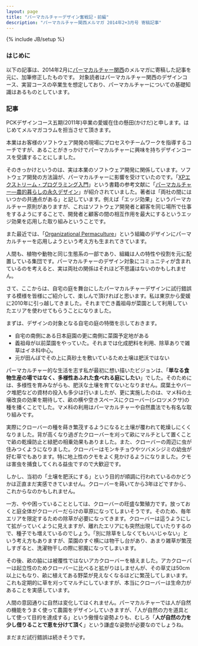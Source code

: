 ```yaml
---
layout: page
title: "パーマカルチャーデザイン奮戦記・前編"
description: "パーマカルチャー関西メルマガ 2014年2+3月号 寄稿記事"
---
```

{% include JB/setup %}
### はじめに

以下の記事は、2014年2月に[パーマカルチャー関西]()のメルマガに寄稿した記事を元に、加筆修正したものです。
対象読者はパーマカルチャー関西のデザインコース、実習コースの卒業生を想定しており、パーマカルチャーについての基礎知識はあるものとしています。

### 記事
PCKデザインコース五期(2011年)卒業の愛媛在住の懸田(かけだ)と申します。はじめてメルマガコラムを担当させて頂きます。

本業はお客様のソフトウェア開発の現場にプロセスやチームワークを指導するコーチですが、あることがきっかけでパーマカルチャーに興味を持ちデザインコースを受講することにしました。

そのきっかけというのは、実は本業のソフトウェア開発に関係しています。ソフトウェア開発の方法論が、パーマカルチャーに影響を受けていたのです。「[XPエクストリーム・プログラミング入門](http://amzn.to/1k2vMXt)」という書籍の参考文献に「[パーマカルチャー―農的暮らしの永久デザイン](http://amzn.to/1k2vVKz)」が紹介されていました。著者は「両社の間にはいつかの共通点がある」と記しています。例えば「エッジ効果」というパーマカルチャー原則がありますが、これはソフトウェア開発者と顧客を同じ場所で仕事をするようにすることで、開発者と顧客の間の相互作用を最大にするというエッジ効果を応用した取り組みということです。

また最近では、「[Organizational Permaculture](http://newtechusa.net/?p=5608)」という組織のデザインにパーマカルチャーを応用しようという考え方も生まれてきています。

人間も、植物や動物と同じ生態系の一部であり、組織は人の特性や役割を元に配置している集団です。パーマカルチャーのデザイン対象にコミュニティが含まれているのを考えると、実は両社の関係はそれほど不思議はないのかもしれません。

さて、ここからは、自宅の庭を舞台にしたパーマカルチャーデザインに試行錯誤する模様を皆様にご紹介して、楽しんで頂ければと思います。私は東京から愛媛に2010年に引っ越してきました。それまで亡き義祖母が菜園として利用していたエリアを使わせてもらうことになりました。

まずは、デザインの対象となる自宅の庭の特徴を示しておきます。

* 自宅の南側にある日本庭園の更に南側に菜園予定地がある
* 義祖母が以前菜園をやっていた。それまでは化成肥料を利用、除草ありで雑草はイネ科中心。
* 元が田んぼでその上に真砂土を敷いているため土壌は肥沃ではない

パーマカルチャー的な生活を志す私が最初に想い描いたビジョンは、「**単なる食物生産の場ではなく、多様性あふれた食べれる庭にしたい**」でした。そのためには、多様性を育みながらも、肥沃な土壌を育てないとなりません。腐葉土やバーク堆肥などの資材の投入も多少は行いましたが、更に実施したのは、マメ科の土壌改良の効果を期待して、畝の横や空きスペースにクローバー(シロツメクサ)の種を播くことでした。マメ科の利用はパーマカルチャーや自然農法でも有名な取り組みです。

実際にクローバーの種を蒔き繁茂するようになると土壌が覆われて乾燥しにくくなりました。背が高くなり過ぎたクローバーを刈って畝にマルチとして置くことで畝の乾燥防止と緑肥の相乗効果もありました。また、クローバーの周辺に虫が住みつくようになりました。クローバーはモンキチョウやツバメシジミの幼虫が好む草でもあります。特に地上性のクモをよく見かけるようになりました。クモは害虫を捕食してくれる益虫ですので大歓迎です。

しかし、当初の「土壌を肥沃にする」という目的が順調に行われているのかどうかは正直まだ実感できていません。クローバーを蒔いてから3年ほどですから、これからなのかもしれません。

一方、やや困っていることとしては、クローバーの旺盛な繁殖力です。放っておくと庭全体がクローバーだらけの草原になってしまいそうです。そのため、毎年エリアを限定するための除草が必要になってきます。クローバーは這うようにして拡がっていくように見えますが、離れたエリアにも突然出現していたりするので、種子でも増えているのでしょう。「別に除草をしなくてもいいじゃない」という考え方もありますが、菜園のすぐ横には物干し台があり、あまり雑草が繁茂しすぎると、洗濯物干しの際に邪魔になってしまいます。

その後、畝の脇には被覆性ではないアカクローバーを植えました。アカクローバーは起立性のためクローバーに比べると拡がりはしませんが、その草丈は50cm以上にもなり、畝に植えてある野菜が見えなくなるほどに繁茂してしまいます。これも定期的に草を刈ってマルチにしていますが、本当にクローバーは生命力があることを実感しています。

人間の意図通りに自然は変化してはくれません。パーマカルチャーでは人が自然の機能をうまく使って農園をデザインしていきますが、「人が自然の力を道具として使って目的を達成する」という傲慢な姿勢よりも、むしろ「**人が自然の力を少し借りることで恵を分けて頂く**」という謙虚な姿勢が必要なのでしょうね。

まだまだ試行錯誤は続きそうです。
